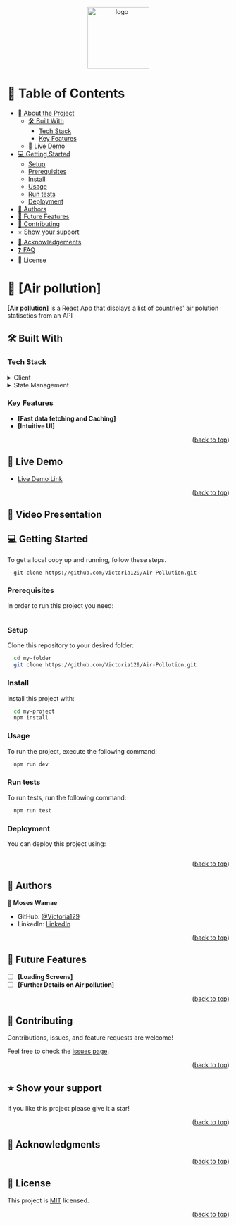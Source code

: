 <a name="readme-top"></a>

<!--
HOW TO USE:
This is an example of how you may give instructions on setting up your project locally.

Modify this file to match your project and remove sections that don't apply.

REQUIRED SECTIONS:
- Table of Contents
- About the Project
  - Built With
  - Live Demo
- Getting Started
- Authors
- Future Features
- Contributing
- Show your support
- Acknowledgements
- License

After you're finished please remove all the comments and instructions!
-->

<div align="center">

  <img src="murple_logo.png" alt="logo" width="140"  height="auto" />
  <br/>

</div>

<!-- TABLE OF CONTENTS -->

# 📗 Table of Contents

- [📖 About the Project](#about-project)
  - [🛠 Built With](#built-with)
    - [Tech Stack](#tech-stack)
    - [Key Features](#key-features)
  - [🚀 Live Demo](#live-demo)
- [💻 Getting Started](#getting-started)
  - [Setup](#setup)
  - [Prerequisites](#prerequisites)
  - [Install](#install)
  - [Usage](#usage)
  - [Run tests](#run-tests)
  - [Deployment](#triangular_flag_on_post-deployment)
- [👥 Authors](#authors)
- [🔭 Future Features](#future-features)
- [🤝 Contributing](#contributing)
- [⭐️ Show your support](#support)
- [🙏 Acknowledgements](#acknowledgements)
- [❓ FAQ](#faq)
- [📝 License](#license)

<!-- PROJECT DESCRIPTION -->

# 📖 [Air pollution] <a name="about-project"></a>



**[Air pollution]** is a React App  that displays a list of countries' air polution statisctics from an API

## 🛠 Built With <a name="built-with"></a>

### Tech Stack <a name="tech-stack"></a>


<details>
  <summary>Client</summary>
  <ul>
    <li><a href="https://reactjs.org/">React.js</a></li>
  </ul>
</details>
<details>
  <summary>State Management</summary>
  <ul>
    <li><a href="https://reactjs.org/">Redux</a></li>
  </ul>
</details>


<!-- Features -->

### Key Features <a name="key-features"></a>


- **[Fast data fetching and Caching]**
- **[Intuitive UI]**

<p align="right">(<a href="#readme-top">back to top</a>)</p>

<!-- LIVE DEMO -->

## 🚀 Live Demo <a name="live-demo"></a>

- [Live Demo Link]()

<p align="right">(<a href="#readme-top">back to top</a>)</p>


## 🚀 Video Presentation <a name="live-demo"></a>

<!-- GETTING STARTED -->

## 💻 Getting Started <a name="getting-started"></a>



To get a local copy up and running, follow these steps.
```
  git clone https://github.com/Victoria129/Air-Pollution.git
```

### Prerequisites

In order to run this project you need:

``` node
```

### Setup

Clone this repository to your desired folder:


```sh
  cd my-folder
  git clone https://github.com/Victoria129/Air-Pollution.git
```


### Install

Install this project with:


```sh
  cd my-project
  npm install
```


### Usage

To run the project, execute the following command:


```sh
  npm run dev
```

### Run tests

To run tests, run the following command:


```sh
  npm run test
```


### Deployment

You can deploy this project using:


```npm run dev

```

<p align="right">(<a href="#readme-top">back to top</a>)</p>

<!-- AUTHORS -->

## 👥 Authors <a name="authors"></a>

👤 **Moses Wamae**

- GitHub: [@Victoria129](https://github.com/Victoria129)
- LinkedIn: [LinkedIn](https://www.linkedin.com/in/victoria-tumwebaze/)

<p align="right">(<a href="#readme-top">back to top</a>)</p>

<!-- FUTURE FEATURES -->

## 🔭 Future Features <a name="future-features"></a>

- [ ] **[Loading Screens]**
- [ ] **[Further Details on Air pollution]**

<p align="right">(<a href="#readme-top">back to top</a>)</p>

<!-- CONTRIBUTING -->

## 🤝 Contributing <a name="contributing"></a>

Contributions, issues, and feature requests are welcome!

Feel free to check the [issues page](https://github.com/Victoria129/Air-Pollution/issues).

<p align="right">(<a href="#readme-top">back to top</a>)</p>

<!-- SUPPORT -->

## ⭐️ Show your support <a name="support"></a>

If you like this project please give it a star!

<p align="right">(<a href="#readme-top">back to top</a>)</p>

<!-- ACKNOWLEDGEMENTS -->

## 🙏 Acknowledgments <a name="acknowledgements"></a>

<p align="right">(<a href="#readme-top">back to top</a>)</p>

<!-- FAQ (optional) -->
<!-- LICENSE -->

## 📝 License <a name="license"></a>

This project is [MIT](./LICENSE) licensed.


<p align="right">(<a href="#readme-top">back to top</a>)</p>
